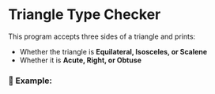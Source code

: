 # Triangle Type Checker

This program accepts three sides of a triangle and prints:
- Whether the triangle is **Equilateral, Isosceles, or Scalene**
- Whether it is **Acute, Right, or Obtuse**

### 🧠 Example:
